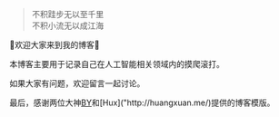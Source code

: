 >不积跬步无以至千里  
>不积小流无以成江海

👏欢迎大家来到我的博客👏

本博客主要用于记录自己在人工智能相关领域内的摸爬滚打。

如果大家有问题，欢迎留言一起讨论。

最后，感谢两位大神[BY]("http://qiubaiying.top")和[Hux]("http://huangxuan.me/)提供的博客模版。